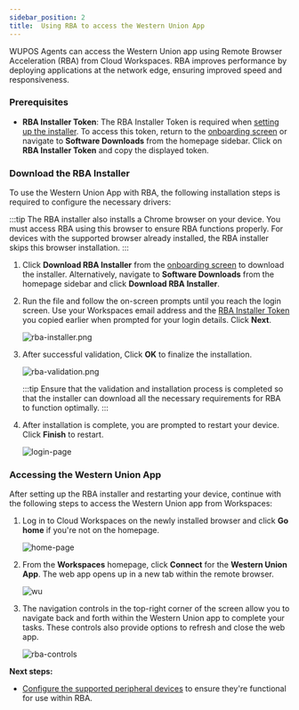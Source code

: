 ```yaml
---
sidebar_position: 2
title:  Using RBA to access the Western Union App
---
```


WUPOS Agents can access the Western Union app using Remote Browser Acceleration (RBA) from Cloud Workspaces.  RBA improves performance by deploying applications at the network edge, ensuring improved speed and responsiveness.

### **Prerequisites**

- **RBA Installer Token**: The RBA Installer Token is required when [setting up the installer](#download-the-rba-installer). To access this token, return to the [onboarding screen](../index.md#connecting-to-workspaces) or navigate to **Software Downloads** from the homepage sidebar. Click on **RBA Installer Token** and copy the displayed token. 

### **Download the RBA Installer**

To use the Western Union App with RBA, the following installation steps is required to configure the necessary drivers:

:::tip
The RBA installer also installs a Chrome browser on your device. You must access RBA using this browser to ensure RBA functions properly. For devices with the supported browser already installed, the RBA installer skips this browser installation.
:::

1. Click **Download RBA Installer** from the [onboarding screen](../index.md#connecting-to-workspaces) to download the installer. Alternatively,  navigate to **Software Downloads** from the homepage sidebar and click **Download RBA Installer**. 
  
2. Run the file and follow the on-screen prompts until you reach the login screen. Use your Workspaces email address and the [RBA Installer Token](#prerequisites) you copied earlier when prompted for your login details. Click **Next**.

      ![rba-installer.png](/img/runbook-images/rba-login.png)

3. After successful validation,  Click **OK** to finalize the installation.
  
      ![rba-validation.png](/img/runbook-images/rba-validation.png)

    :::tip
    Ensure that the validation and installation process is completed so that the installer can download all the necessary requirements for RBA to function optimally.
    :::

4. After installation is complete, you are prompted to restart your device. Click **Finish** to restart. 

      ![login-page](/img/runbook-images/rba-restart.png)


### Accessing the Western Union App

After setting up the RBA installer and restarting your device, continue with the following steps to access the Western Union app from Workspaces:

1. Log in to Cloud Workspaces on the newly installed browser and click **Go home** if you're not on the homepage.

    ![home-page](/img/runbook-images/workspaces-homepage.png)

2. From the **Workspaces** homepage, click **Connect** for the **Western Union App**. The web app opens up in a new tab within the remote browser.

    ![wu](/img/runbook-images/western-union.png)

3. The navigation controls in the top-right corner of the screen allow you to navigate back and forth within the Western Union app to complete your tasks. These controls also provide options to refresh and close the web app.
   
    ![rba-controls](/img/runbook-images/rba-controls.png)
   
**Next steps:**
- [Configure the supported peripheral devices](validating-peripherals.md) to ensure they're functional for use within RBA.